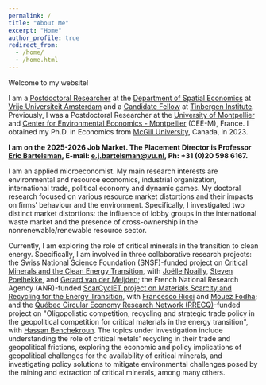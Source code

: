 ```yaml
---
permalink: /
title: "About Me"
excerpt: "Home"
author_profile: true
redirect_from: 
  - /home/
  - /home.html
---
```

<!-- Google tag (gtag.js) -->
<script async src="https://www.googletagmanager.com/gtag/js?id=G-JL2ZY530JC"></script>
<script>
  window.dataLayer = window.dataLayer || [];
  function gtag(){dataLayer.push(arguments);}
  gtag('js', new Date());

  gtag('config', 'G-JL2ZY530JC');
</script>

Welcome to my website!

I am a [Postdoctoral Researcher](https://research.vu.nl/en/persons/miao-dai) at the [Department of Spatial Economics](https://vu.nl/en/about-vu/faculties/school-of-business-and-economics/departments/department-of-spatial-economics) at [Vrije Universiteit Amsterdam](https://vu.nl/nl) and a [Candidate Fellow](https://tinbergen.nl/person/2306/miao-dai) at [Tinbergen Institute](https://tinbergen.nl/home). Previously, I was a Postdoctoral Researcher at the [University of Montpellier](https://www.umontpellier.fr/en/) and [Center for Environmental Economics - Montpellier](https://www.cee-m.fr/) (CEE-M), France. I obtained my Ph.D. in Economics from [McGill University](https://www.mcgill.ca/), Canada, in 2023.

**I am on the 2025-2026 Job Market. The Placement Director is Professor [Eric Bartelsman](https://tinbergen.nl/person/59/eric-bartelsman), E-mail: [e.j.bartelsman@vu.nl](mailto:e.j.bartelsman@vu.nl), Ph: +31 (0)20 598 6167.**

I am an applied microeconomist. My main research interests are environmental and resource economics, industrial organization, international trade, political economy and dynamic games. My doctoral research focused on various resource market distortions and their impacts on firms’ behaviour and the environment. Specifically, I investigated two distinct market distortions: the influence of lobby groups in the international waste market and the presence of cross-ownership in the nonrenewable/renewable resource sector.

Currently, I am exploring the role of critical minerals in the transition to clean energy. Specifically, I am involved in three collaborative research projects: the Swiss National Science Foundation (SNSF)-funded project on [Critical Minerals and the Clean Energy Transition](https://data.snf.ch/grants/grant/212632), with [Joëlle Noailly](https://www.joellenoailly.com/), [Steven Poelhekke](https://sites.google.com/site/stevenpoelhekke/welcome), and [Gerard van der Meijden](https://research.vu.nl/en/persons/gerard-van-der-meijden); the French National Research Agency (ANR)-funded [ScarCyclET project on Materials Scarcity and Recycling for the Energy Transition](https://anr.fr/Project-ANR-21-CE03-0012), with [Francesco Ricci](https://sites.google.com/view/francescoricci) and [Mouez Fodha](https://www.pantheonsorbonne.fr/page-perso/fodha#page-perso-about); and the [Québec Circular Economy Research Network (RRECQ)](https://rrecq.ca/en/home/)-funded project on "Oligopolistic competition, recycling and strategic trade policy in the geopolitical competition for critical materials in the energy transition", with [Hassan Benchekroun](https://www.mcgill.ca/economics/hassan-benchekroun). The topics under investigation include understanding the role of critical metals' recycling in their trade and geopolitical frictions, exploring the economic and policy implications of geopolitical challenges for the availability of critical minerals, and investigating policy solutions to mitigate environmental challenges posed by the mining and extraction of critical minerals, among many others.



<!---->


